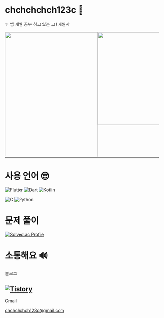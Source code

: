 # chchchchch123c 👀

✨ 앱 개발 공부 하고 있는 고1 개발자 

<table style="border-collapse: collapse; width: 100%;">
  <tr>
    <td style="vertical-align: top; border: none; padding: 0;">
      <img src="https://github.com/user-attachments/assets/5d82d8a2-bafb-4620-9d86-ee96df297beb" width="303" height="408" />
    </td>
    <td style="vertical-align: top; border: none; padding: 0;">
      <img src="https://github.com/user-attachments/assets/02df5e8e-d71e-4244-affa-c3e8bedbc487" width="299" height="303" />
    </td>
  </tr>
</table>

# 사용 언어 😎

![Flutter](https://img.shields.io/badge/Flutter-02569B.svg?&style=for-the-badge&logo=Flutter&logoColor=white)
![Dart](https://img.shields.io/badge/Dart-0175C2.svg?&style=for-the-badge&logo=Dart&logoColor=white)
![Kotlin](https://img.shields.io/badge/Kotlin-7F52FF.svg?&style=for-the-badge&logo=Kotlin&logoColor=white)

![C](https://img.shields.io/badge/C-A8B9CC.svg?&style=for-the-badge&logo=C&logoColor=white)
![Python](https://img.shields.io/badge/Python-3776AB.svg?&style=for-the-badge&logo=Python&logoColor=white)
# 문제 풀이
[![Solved.ac Profile](http://mazassumnida.wtf/api/v2/generate_badge?boj=chchchchch123c)](https://solved.ac/chchchchch123c/)
# 소통해요 🔊
블로그

[![Tistory](https://img.shields.io/badge/Tistory-000000.svg?&style=for-the-badge&logo=Tistory&logoColor=white)](https://ch5c.tistory.com/)
---

Gmail

chchchchch123c@gmail.com

